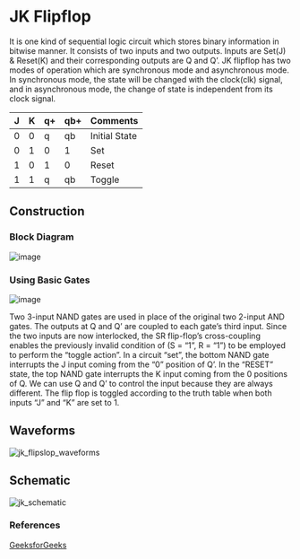 # JK Flipflop

<p>It is one kind of sequential logic circuit which stores binary information in bitwise manner. It consists of two inputs and two outputs. Inputs are Set(J) & Reset(K) and their corresponding outputs are Q and Q’. JK flipflop has two modes of operation which are synchronous mode and asynchronous mode. In synchronous mode, the state will be changed with the clock(clk) signal, and in asynchronous mode, the change of state is independent from its clock signal.</p>

<table  align="center">
	<thead>
		<th>J</th>
		<th>K</th>
		<th>q+</th>
		<th>qb+</th>
		<th>Comments</th>
	</thead>
	<tbody>
		<tr>
			<td>0</td>
			<td>0</td>
			<td>q</td>
			<td>qb</td>
			<td>Initial State</td>
		</tr>
		<tr>
			<td>0</td>
			<td>1</td>
			<td>0</td>
			<td>1</td>
			<td>Set</td>
		</tr>
		<tr>
			<td>1</td>
			<td>0</td>
			<td>1</td>
			<td>0</td>
			<td>Reset</td>
		</tr>
		<tr>
			<td>1</td>
			<td>1</td>
			<td>q</td>
			<td>qb</td>
			<td>Toggle</td>
		</tr>
	</tbody>
</table>


## Construction
### Block Diagram
![image](https://github.com/user-attachments/assets/fce776b5-0052-4544-ae2f-db0fe7532792)

### Using Basic Gates
![image](https://github.com/user-attachments/assets/ba4537c5-2e91-4f06-94be-04a337794ae4)
<p>Two 3-input NAND gates are used in place of the original two 2-input AND gates. The outputs at Q and Q’ are coupled to each gate’s third input. Since the two inputs are now interlocked, the SR flip-flop’s cross-coupling enables the previously invalid condition of (S = “1”, R = “1”) to be employed to perform the “toggle action”. In a circuit “set”, the bottom NAND gate interrupts the J input coming from the “0” position of Q’. In the “RESET” state, the top NAND gate interrupts the K input coming from the 0 positions of Q. We can use Q and Q’ to control the input because they are always different. The flip flop is toggled according to the truth table when both inputs “J” and “K” are set to 1.</p>



## Waveforms
![jk_flipslop_waveforms](https://github.com/user-attachments/assets/81e37448-7cde-4406-8e97-ae9b4cda394a)

## Schematic
![jk_schematic](https://github.com/user-attachments/assets/182d3946-a6c8-400b-a2e1-a6de393d51fc)


### References
<a href="https://www.geeksforgeeks.org/what-is-jk-flip-flop/">GeeksforGeeks</a>


